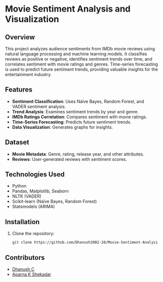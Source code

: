 # Movie Sentiment Analysis and Visualization  

## Overview  
This project analyzes audience sentiments from IMDb movie reviews using natural language processing and machine learning models. It classifies reviews as positive or negative, identifies sentiment trends over time, and correlates sentiment with movie ratings and genres. Time-series forecasting is used to predict future sentiment trends, providing valuable insights for the entertainment industry.  

## Features  
- **Sentiment Classification**: Uses Naïve Bayes, Random Forest, and VADER sentiment analysis.  
- **Trend Analysis**: Examines sentiment trends by year and genre.  
- **IMDb Ratings Correlation**: Compares sentiment with movie ratings.  
- **Time-Series Forecasting**: Predicts future sentiment trends.  
- **Data Visualization**: Generates graphs for insights.  

## Dataset  
- **Movie Metadata**: Genre, rating, release year, and other attributes.  
- **Reviews**: User-generated reviews with sentiment scores.  

## Technologies Used  
- Python  
- Pandas, Matplotlib, Seaborn  
- NLTK (VADER)  
- Scikit-learn (Naïve Bayes, Random Forest)  
- Statsmodels (ARIMA)  

## Installation  
1. Clone the repository:  
   ```bash
   git clone https://github.com/Dhanush2002-28/Movie-Sentiment-Analysis-Python

## Contributors  
- [Dhanush C](https://github.com/Dhanush2002-28)  
- [Aparna K Shekadar](https://github.com/Aparna3622)  
